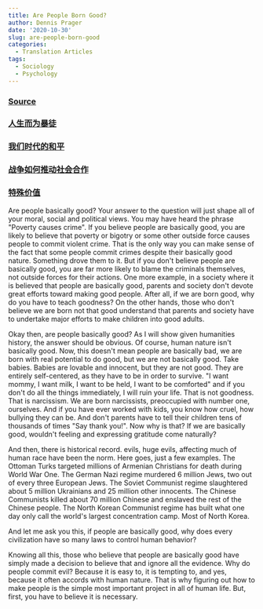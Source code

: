 ```yaml
---
title: Are People Born Good?
author: Dennis Prager
date: '2020-10-30'
slug: are-people-born-good
categories:
  - Translation Articles
tags:
  - Sociology
  - Psychology
---
```


### [Source](https://www.youtube.com/watch?v=phwHEE-Zz_A)

### [人生而为暴徒](https://headsalon.org/archives/7034.html)

### [我们时代的和平](https://headsalon.org/archives/6045.html)

### [战争如何推动社会合作](https://headsalon.org/archives/7615.html)

### [特殊价值](http://headsalon.org/archives/7228.html#comments)

Are people basically good? Your answer to the question will just shape all of your moral, social and political views. 
You may have heard the phrase "Poverty causes crime". If you believe people are basically good, you are likely to believe that poverty or bigotry or some other outside force causes people to commit violent crime. That is the only way you can make sense of the fact that some people commit crimes despite their basically good nature. Something drove them to it. But if you don't believe people are basically good, you are far more likely to blame the criminals themselves, not outside forces for their actions. One more example, in a society where it is believed that people are basically good, parents and society don't devote great efforts toward making good people. After all, if we are born good, why do you have to teach goodness? On the other hands, those who don't believe we are born not that good understand that parents and society have to undertake major efforts to make children into good adults.

Okay then, are people basically good? As I will show given humanities history, the answer should be obvious. Of course, human nature isn't basically good. Now, this doesn't mean people are basically bad, we are born with real potential to do good, but we are not basically good. Take babies. Babies are lovable and innocent, but they are not good. They are entirely self-centered, as they have to be in order to survive. "I want mommy, I want milk, I want to be held, I want to be comforted" and if you don't do all the things immediately, I will ruin your life. That is not goodness. That is narcissism. We are born narcissists, preoccupied with number one, ourselves. And if you have ever worked with kids, you know how cruel, how bullying they can be. And don't parents have to tell their children tens of thousands of times "Say thank you!". Now why is that? If we are basically good, wouldn't feeling and expressing gratitude come naturally? 

And then, there is historical record. evils, huge evils, affecting much of human race have been the norm. Here goes, just a few examples. The Ottoman Turks targeted millions of Armenian Christians for death during World War One. The German Nazi regime murdered 6 million Jews, two out of every three European Jews. The Soviet Communist regime slaughtered about 5 million Ukrainians and 25 million other innocents. The Chinese Communists killed about 70 million Chinese and enslaved the rest of the Chinese people. The North Korean Communist regime has built what one day only call the world's largest concentration camp. Most of North Korea.

And let me ask you this, if people are basically good, why does every civilization have so many laws to control human behavior?

Knowing all this, those who believe that people are basically good have simply made a decision to believe that and ignore all the evidence. Why do people commit evil? Because it is easy to, it is tempting to, and yes, because it often accords with human nature. That is why figuring out how to make people is the simple most important project in all of human life. But, first, you have to believe it is necessary.

